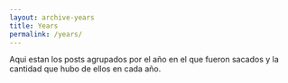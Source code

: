 ```yaml
---
layout: archive-years
title: Years
permalink: /years/
---
```


Aqui estan los posts agrupados por el año en el que fueron sacados y la cantidad que hubo de ellos en cada año.
